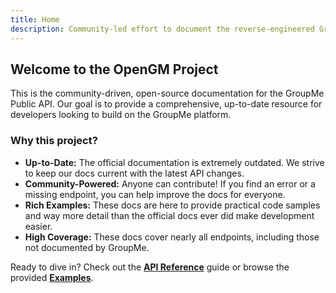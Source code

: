 ```yaml
---
title: Home
description: Community-led effort to document the reverse-engineered GroupMe API.
---
```


## Welcome to the OpenGM Project

This is the community-driven, open-source documentation for the GroupMe Public API. Our goal is to provide a comprehensive, up-to-date resource for developers looking to build on the GroupMe platform.

### Why this project?

- **Up-to-Date:** The official documentation is extremely outdated. We strive to keep our docs current with the latest API changes.
- **Community-Powered:** Anyone can contribute! If you find an error or a missing endpoint, you can help improve the docs for everyone.
- **Rich Examples:** These docs are here to provide practical code samples and way more detail than the official docs ever did make development easier.
- **High Coverage:** These docs cover nearly all endpoints, including those not documented by GroupMe.
  
Ready to dive in? Check out the [**API Reference**]() guide or browse the provided [**Examples**]().
